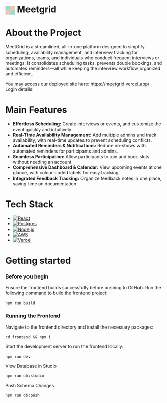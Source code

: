 # <img src="frontend/src/assets/logo.svg" alt="Project Logo" width="30" style="vertical-align: middle;" /> Meetgrid


# About the Project
MeetGrid is a streamlined, all-in-one platform designed to simplify scheduling, availability management, and interview tracking for organizations, teams, and individuals who conduct frequent interviews or meetings. It consolidates scheduling tasks, prevents double bookings, and automates reminders—all while keeping the interview workflow organized and efficient.

You may access our deployed site here: https://meetgrid.vercel.app/ <br/>
Login details:   <br/>

# Main Features
- **Effortless Scheduling:** Create interviews or events, and customize the event quickly and intuitively
- **Real-Time Availability Management:** Add multiple admins and track availability, with real-time updates to prevent scheduling conflicts.
- **Automated Reminders & Notifications:** Reduce no-shows with automated reminders for participants and admins.
- **Seamless Participation:** Allow participants to join and book slots without needing an account.
- **Comprehensive Dashboard & Calendar:** View upcoming events at one glance, with colour-coded labels for easy tracking.
- **Integrated Feedback Tracking:** Organize feedback notes in one place, saving time on documentation.

# Tech Stack
* [![React](https://img.shields.io/badge/React-20232A?style=for-the-badge&logo=react&logoColor=61DAFB)](https://react.dev)
* [![Postgres](https://img.shields.io/badge/PostgreSQL-316192?style=for-the-badge&logo=postgresql&logoColor=white)](https://www.postgresql.org/)
* [![Node.js](https://img.shields.io/badge/Node.js-43853D?style=for-the-badge&logo=node.js&logoColor=white)](https://nodejs.org/)
* [![AWS](https://img.shields.io/badge/AWS-232F3E?style=for-the-badge&logo=amazon-aws&logoColor=white)](https://aws.amazon.com/)
* [![Vercel](https://img.shields.io/badge/Vercel-000000?style=for-the-badge&logo=vercel&logoColor=white)](https://vercel.com/)

# Getting started
### Before you begin
Ensure the frontend builds successfully before pushing to GitHub. Run the following command to build the frontend project:
```shell
npm run build
```

### Running the Frontend
Navigate to the frontend directory and install the necessary packages:

```shell
cd frontend && npm i
```

Start the development server to run the frontend locally:
```shell
npm run dev
```

View Database in Studio
```shell
npm run db:studio
```

Push Schema Changes
```shell
npm run db:push
```
